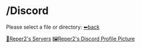 # /Discord
Please select a file or directory:
[⬅back]()

[📁Reper2's Servers]()
[🖼Reper2's Discord Profile Picture](https://reper2.github.io/Downloadable-Files/Discord/Reper2_discordPfp_001.png)
